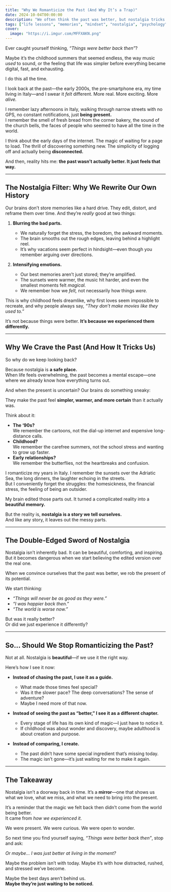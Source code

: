 ```yaml
---
title: "Why We Romanticize the Past (And Why It’s a Trap)"
date: 2024-10-04T00:00:00
description: "We often think the past was better, but nostalgia tricks us. Discover why we romanticize the past and how to appreciate the present."
tags: ["life lessons", "memories", "mindset", "nostalgia", "psychology", "self-awareness"]
cover:
  image: "https://i.imgur.com/MFFXAKN.png"
---
```

Ever caught yourself thinking, *“Things were better back then”*?

Maybe it’s the childhood summers that seemed endless, the way music *used* to sound, or the feeling that life was simpler before everything became digital, fast, and exhausting.

I do this all the time.

I look back at the past—the early 2000s, the pre-smartphone era, my time living in Italy—and I swear it *felt* different. More real. More exciting. More *alive.*

I remember lazy afternoons in Italy, walking through narrow streets with no GPS, no constant notifications, just **being present.**  
I remember the smell of fresh bread from the corner bakery, the sound of the church bells, the faces of people who seemed to have all the time in the world.

I think about the early days of the internet. The magic of waiting for a page to load. The thrill of discovering something new. The simplicity of logging off and actually being **disconnected.**

And then, reality hits me: **the past wasn’t actually better. It just feels that way.**

---

## **The Nostalgia Filter: Why We Rewrite Our Own History**

Our brains don’t store memories like a hard drive. They edit, distort, and reframe them over time. And they’re *really* good at two things:

1. **Blurring the bad parts.**  
   - We naturally forget the stress, the boredom, the awkward moments.  
   - The brain smooths out the rough edges, leaving behind a highlight reel.  
   - It’s why vacations seem perfect in hindsight—even though you remember arguing over directions.  

2. **Intensifying emotions.**  
   - Our best memories aren’t just stored; they’re amplified.  
   - The sunsets were warmer, the music hit harder, and even the smallest moments felt *magical.*  
   - We remember how we *felt,* not necessarily how things *were.*  

This is why childhood feels dreamlike, why first loves seem impossible to recreate, and why people always say, *“They don’t make movies like they used to.”*

It’s not because things were better. **It’s because we experienced them differently.**  

---

## **Why We Crave the Past (And How It Tricks Us)**

So why do we keep looking back?

Because nostalgia is **a safe place.**  
When life feels overwhelming, the past becomes a mental escape—one where we already know how everything turns out.  

And when the present is uncertain? Our brains do something sneaky:

They make the past feel **simpler, warmer, and more certain** than it actually was.  

Think about it:

- **The ‘90s?**  
  We remember the cartoons, not the dial-up internet and expensive long-distance calls.  
- **Childhood?**  
  We remember the carefree summers, not the school stress and wanting to grow up faster.  
- **Early relationships?**  
  We remember the butterflies, not the heartbreaks and confusion.  

I romanticize my years in Italy. I remember the sunsets over the Adriatic Sea, the long dinners, the laughter echoing in the streets.  
But I conveniently forget the struggles: the homesickness, the financial stress, the feeling of being an outsider.  

My brain edited those parts out. It turned a complicated reality into a **beautiful memory.**  

But the reality is, **nostalgia is a story we tell ourselves.**  
And like any story, it leaves out the messy parts.

---

## **The Double-Edged Sword of Nostalgia**

Nostalgia isn’t inherently bad. It can be beautiful, comforting, and inspiring.  
But it becomes dangerous when we start believing the edited version over the real one.  

When we convince ourselves that the past was better, we rob the present of its potential.  

We start thinking:  
- *“Things will never be as good as they were.”*  
- *“I was happier back then.”*  
- *“The world is worse now.”*  

But was it really better?  
Or did we just experience it differently?  

---

## **So... Should We Stop Romanticizing the Past?**

Not at all. Nostalgia is **beautiful**—if we use it the right way.

Here’s how I see it now:

- **Instead of chasing the past, I use it as a guide.**  
  - What made those times feel special?  
  - Was it the slower pace? The deep conversations? The sense of adventure?  
  - Maybe I need more of that now.  

- **Instead of seeing the past as “better,” I see it as a different chapter.**  
  - Every stage of life has its own kind of magic—I just have to notice it.  
  - If childhood was about wonder and discovery, maybe adulthood is about creation and purpose.  

- **Instead of comparing, I create.**  
  - The past didn’t have some special ingredient that’s missing today.  
  - The magic isn’t gone—it’s just waiting for me to make it again.  

---

## **The Takeaway**

Nostalgia isn’t a doorway back in time. It’s a **mirror**—one that shows us what we love, what we miss, and what we need to bring into the present.  

It’s a reminder that the magic we felt back then didn’t come from the world being better.  
It came from *how we experienced it.*  

We were present. We were curious. We were open to wonder.  

So next time you find yourself saying, *“Things were better back then”*, stop and ask:

*Or maybe... I was just better at living in the moment?*  

Maybe the problem isn’t with today. Maybe it’s with how distracted, rushed, and stressed we’ve become.  

Maybe the best days aren’t behind us.  
**Maybe they’re just waiting to be noticed.** 